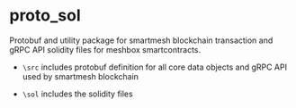 # proto_sol
Protobuf and utility package for smartmesh blockchain transaction and gRPC API
solidity files for meshbox smartcontracts.

- `\src` includes protobuf definition for all core data objects and gRPC API used by smartmesh blockchain

- `\sol` includes the solidity files


